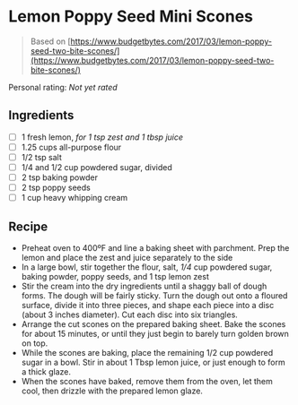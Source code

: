 <!-- Do not modify sections with "AUTO-*". They are updated by make.py -->

# Lemon Poppy Seed Mini Scones

> Based on [https://www.budgetbytes.com/2017/03/lemon-poppy-seed-two-bite-scones/](https://www.budgetbytes.com/2017/03/lemon-poppy-seed-two-bite-scones/)

<!-- rating=0; (User can specify rating on scale of 1-5) -->
<!-- AUTO-UserRating -->
Personal rating: *Not yet rated*
<!-- /AUTO-UserRating -->

<!-- name_image=None; (User can specify image name) -->
<!-- AUTO-Image -->
<!-- TODO: Capture image -->
<!-- /AUTO-Image -->

## Ingredients

* [ ] 1 fresh lemon, *for 1 tsp zest and 1 tbsp juice*
* [ ] 1.25 cups all-purpose flour
* [ ] 1/2 tsp salt
* [ ] 1/4 and 1/2 cup powdered sugar, divided
* [ ] 2 tsp baking powder
* [ ] 2 tsp poppy seeds
* [ ] 1 cup heavy whipping cream

## Recipe

* Preheat oven to 400ºF and line a baking sheet with parchment. Prep the lemon and place the zest and juice separately to the side
* In a large bowl, stir together the flour, salt, *1/4* cup powdered sugar, baking powder, poppy seeds, and 1 tsp lemon zest
* Stir the cream into the dry ingredients until a shaggy ball of dough forms. The dough will be fairly sticky. Turn the dough out onto a floured surface, divide it into three pieces, and shape each piece into a disc (about 3 inches diameter). Cut each disc into six triangles.
* Arrange the cut scones on the prepared baking sheet. Bake the scones for about 15 minutes, or until they just begin to barely turn golden brown on top.
* While the scones are baking, place the remaining 1/2 cup powdered sugar in a bowl. Stir in about 1 Tbsp lemon juice, or just enough to form a thick glaze.
* When the scones have baked, remove them from the oven, let them cool, then drizzle with the prepared lemon glaze.
